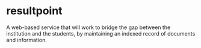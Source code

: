 # resultpoint
A web-based service that will work to bridge the gap between the institution and the students, by maintaining an indexed record of documents and information.
